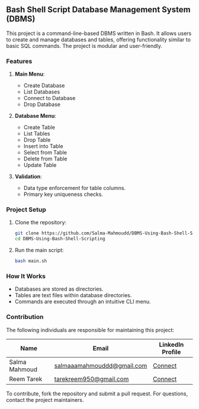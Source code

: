 ## Bash Shell Script Database Management System (DBMS)

This project is a command-line-based DBMS written in Bash. It allows users to create and manage databases and tables, offering functionality similar to basic SQL commands. The project is modular and user-friendly. 


### Features

1. **Main Menu**:

   - Create Database
   - List Databases
   - Connect to Database
   - Drop Database

2. **Database Menu**:

   - Create Table
   - List Tables
   - Drop Table
   - Insert into Table
   - Select from Table
   - Delete from Table
   - Update Table

3. **Validation**:

   - Data type enforcement for table columns.
   - Primary key uniqueness checks.


### Project Setup

1. Clone the repository:
   ```bash
   git clone https://github.com/Salma-Mahmoudd/DBMS-Using-Bash-Shell-Scripting.git
   cd DBMS-Using-Bash-Shell-Scripting
   ```
2. Run the main script:
   ```bash
   bash main.sh
   ```

### How It Works

- Databases are stored as directories.
- Tables are text files within database directories.
- Commands are executed through an intuitive CLI menu.

### Contribution

The following individuals are responsible for maintaining this project:

| Name           | Email                        | LinkedIn Profile        |
|----------------|------------------------------|-------------------------|
| Salma Mahmoud  | salmaaamahmouddd@gmail.com   | [Connect](https://www.linkedin.com/in/salma-mahmoudd)        |
| Reem Tarek     | tarekreem950@gmail.com       | [Connect](https://www.linkedin.com/in/reem-tarek20)        |

To contribute, fork the repository and submit a pull request. For questions, contact the project maintainers.
